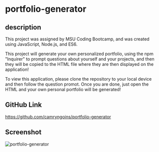 # portfolio-generator

## description
This project was assigned by MSU Coding Bootcamp, and was created using JavaScript, Node.js, and ES6. 

This project will generate your own personalized portfolio, using the npm "Inquirer" to prompt questions about yourself and your projects, and then they will be copied to the HTML file where they are then displayed on the application! 

To view this application, please clone the repository to your local device and then follow the question promot. Once you are done, just open the HTML and your own personal portfolio will be generated! 

## GitHub Link 
https://github.com/camryngoins/portfolio-generator

## Screenshot

![portfolio-generator](https://user-images.githubusercontent.com/96854206/161347840-6dd70e88-22bf-4f1f-abab-80dac8dd3ed0.png)




